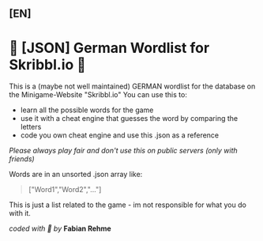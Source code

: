 ## [EN]
# :bookmark_tabs: [JSON] German Wordlist for Skribbl.io :bookmark_tabs:

This is a (maybe not well maintained) GERMAN wordlist for the database on the Minigame-Website "Skribbl.io"
You can use this to:
- learn all the possible words for the game
- use it with a cheat engine that guesses the word by comparing the letters
- code you own cheat engine and use this .json as a reference

_Please always play fair and don't use this on public servers (only with friends)_

Words are in an unsorted .json array like:
> ["Word1","Word2","..."]

This is just a list related to the game - im not responsible for what you do with it. 

_coded with :purple_heart: by_ **Fabian Rehme**
